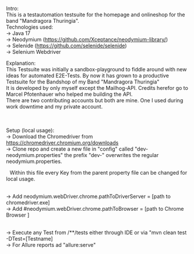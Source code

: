 Intro:<br>
This is a testautomation testsuite for the homepage and onlineshop for the band "Mandragora Thuringia". <br>
Technologies used:<br>
 → Java 17<br>
 → Neodymium (https://github.com/Xceptance/neodymium-library/)<br>
 → Selenide (https://github.com/selenide/selenide)<br>
 → Selenium Webdriver<br>

Explanation:<br>
This Testsuite was initially a sandbox-playground to fiddle around with new ideas for automated E2E-Tests. By now it has grown to a productive Testsuite for the Bandshop of my Band "Mandragora Thuringia"<br>
It is developed by only myself except the Mailhog-API. Credits herefor go to Marcel Pfotenhauer who helped me building the API.<br>
There are two contributing accounts but both are mine. One I used during work downtime and my private account. <br>
<br>
<br>


Setup (local usage):<br>
→ Download the Chromedriver from https://chromedriver.chromium.org/downloads<br>
→ Clone repo and create a new file in "config" called "dev-neodymium.properties" the prefix "dev-" overwrites the regular neodymium.properties.<br>
<div style="text-indent:10px;">Within this file every Key from the parent property file can be changed for local usage.</div><br>


→ Add neodymium.webDriver.chrome.pathToDriverServer =  [path to chromedriver.exe]<br>
→ Add #neodymium.webDriver.chrome.pathToBrowser = [path to Chrome Browser ]<br><br>

→ Execute any Test from /**/tests either through IDE or via "mvn clean test -DTest=[Testname]<br>
→ For Allure reports ad "allure:serve"

